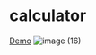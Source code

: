 # calculator
[Demo](https://alikhazaeii.github.io/calculator/)
![image (16)](https://github.com/user-attachments/assets/f4dc2120-38fd-4d3e-b89e-c5f0eb6c5f39)
